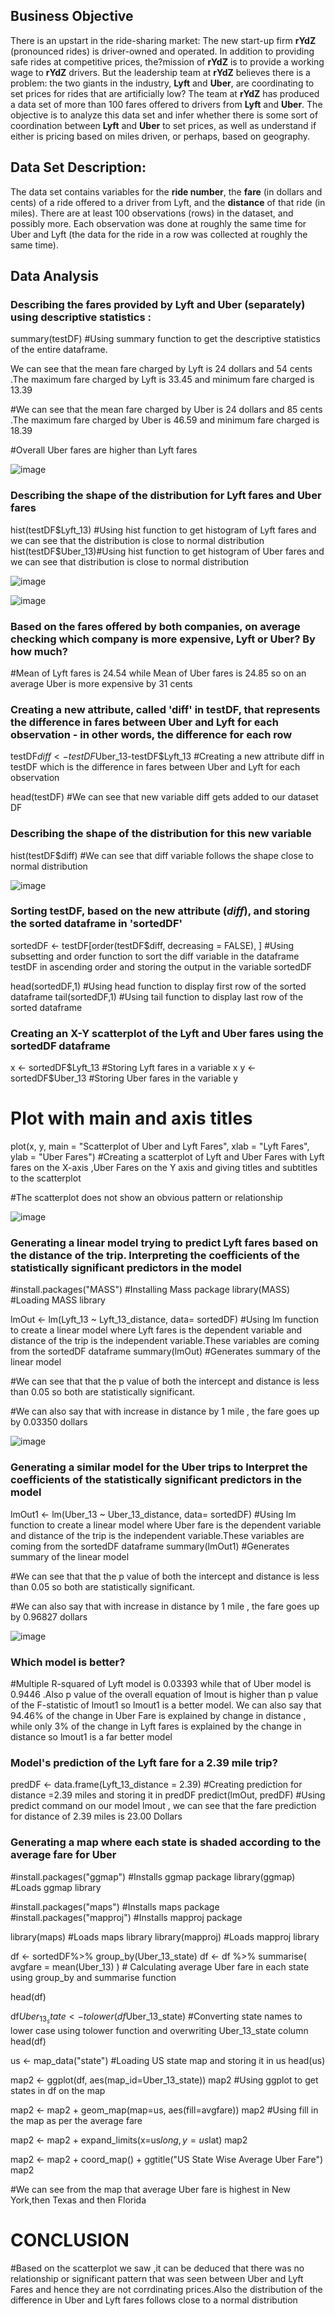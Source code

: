 ## Business Objective

There is an upstart in the ride-sharing market: The new start-up firm **rYdZ** (pronounced rides) is driver-owned and operated. In addition to providing safe rides at competitive prices, the?mission of **rYdZ** is to provide a working wage to **rYdZ** drivers. But the leadership team at **rYdZ** believes there is a problem: the two giants in the industry, **Lyft** and **Uber**, are coordinating to set prices for rides that are artificially low? The team at **rYdZ** has produced a data set of more than 100 fares offered to drivers from **Lyft** and **Uber**. The objective is  to analyze this data set and infer whether there is some sort of coordination between **Lyft** and **Uber** to set prices, as well as understand if either is pricing based on miles driven, or perhaps, based on geography.

## Data Set Description: 
The data set contains variables for the **ride number**, the **fare** (in dollars and cents) of a ride offered to a driver from Lyft, and the **distance** of that ride (in miles). There are at least 100 observations (rows) in the dataset, and possibly more. Each observation was done at roughly the same time for Uber and Lyft (the data for the ride in a row was collected at roughly the same time).

## Data Analysis


### Describing the fares provided by Lyft and Uber (separately) using descriptive statistics :

summary(testDF) #Using summary function to get the descriptive statistics of the entire dataframe.

We can see that the mean fare charged by Lyft is 24 dollars and 54 cents .The maximum fare charged by Lyft is 33.45 and minimum fare charged is 13.39

#We can see that the mean fare charged by Uber  is 24 dollars and 85 cents .The maximum fare charged by Uber  is 46.59 and minimum fare charged is 18.39

#Overall Uber fares are higher than Lyft fares

![image](https://user-images.githubusercontent.com/100436462/221264343-26d14d04-894c-49f4-acb6-dcd292155b90.png)


### Describing the shape of the distribution for Lyft fares and  Uber fares

hist(testDF$Lyft_13) #Using hist function to get histogram of Lyft fares and we can see that the distribution is close to normal distribution
hist(testDF$Uber_13)#Using hist function to get histogram of Uber fares and we can see that distribution is close to normal distribution

![image](https://user-images.githubusercontent.com/100436462/221264721-532b57a6-a5a9-4ddd-8137-b7dfda23823e.png)

![image](https://user-images.githubusercontent.com/100436462/221264873-a57a32db-6a95-4ffb-b05a-e54188d7e88c.png)




### Based on the fares offered by both companies, on average checking which  company is more expensive, Lyft or Uber? By how much? 

#Mean of Lyft  fares is 24.54  while  Mean of Uber fares is 24.85 so on an average Uber is more expensive by 31 cents


### Creating a new attribute, called 'diff' in testDF, that represents the difference in fares between Uber and Lyft for each observation - in other words, the difference for each row

testDF$diff <- testDF$Uber_13-testDF$Lyft_13 #Creating a new attribute diff in testDF which is the difference in fares between Uber and Lyft for each observation

head(testDF) #We can see that new variable diff gets added to our dataset DF


### Describing the shape of the distribution for this new variable

hist(testDF$diff) #We can see that diff variable follows the shape close to normal distribution

![image](https://user-images.githubusercontent.com/100436462/221265229-474c9523-60c4-4b40-8d6b-58076ee1b0a9.png)


### Sorting testDF, based on the new attribute (*diff*), and storing the sorted dataframe in 'sortedDF'

sortedDF <- testDF[order(testDF$diff, decreasing = FALSE), ]  #Using subsetting and order function to sort the diff variable in the dataframe testDF in ascending order and storing the output in the variable sortedDF

head(sortedDF,1) #Using head function to display first  row of the sorted dataframe
tail(sortedDF,1) #Using tail function to display last row of the sorted dataframe



### Creating an X-Y scatterplot of the Lyft and Uber fares using the sortedDF dataframe 

x <- sortedDF$Lyft_13 #Storing Lyft fares in a variable x
y <- sortedDF$Uber_13 #Storing Uber fares in the variable y
# Plot with main and axis titles

plot(x, y, main = "Scatterplot of Uber and Lyft Fares",
     xlab = "Lyft Fares", ylab = "Uber Fares") #Creating a scatterplot of Lyft and Uber Fares with Lyft fares on the X-axis ,Uber Fares on the Y axis and giving titles and subtitles to the scatterplot

#The scatterplot does not show an obvious pattern or relationship

![image](https://user-images.githubusercontent.com/100436462/221265667-88789496-2acf-4580-9526-87079e5fd41d.png)



### Generating a linear model trying to predict Lyft fares based on the distance of the trip. Interpreting the coefficients of the statistically significant predictors in the model

#install.packages("MASS") #Installing Mass package
library(MASS) #Loading MASS library

lmOut <- lm(Lyft_13 ~ Lyft_13_distance, data= sortedDF) #Using lm function to create a linear model where Lyft fares is the dependent variable and distance of the trip is the independent variable.These variables are coming from the sortedDF dataframe
summary(lmOut) #Generates summary of the linear model

#We can see that that the p value of both the intercept and distance is less than 0.05 so both are statistically significant.

#We can also say that with increase in distance by 1 mile , the fare goes up by 0.03350 dollars

![image](https://user-images.githubusercontent.com/100436462/221265773-a2e772d0-62d7-4d5c-b7d7-98e985d19c79.png)



### Generating a similar model for the Uber trips to Interpret the coefficients of the statistically significant predictors in the model

lmOut1 <- lm(Uber_13 ~ Uber_13_distance, data= sortedDF) #Using lm function to create a linear model where Uber fare is the dependent variable and distance of the trip is the independent variable.These variables are coming from the sortedDF dataframe
summary(lmOut1) #Generates summary of the linear model

#We can see that that the p value of both the intercept and distance is less than 0.05 so both are statistically significant.

#We can also say that with increase in distance by 1 mile , the fare goes up by 0.96827 dollars

![image](https://user-images.githubusercontent.com/100436462/221265874-3bebee21-6a23-4555-8734-4d7893598540.png)


### Which model is better?

#Multiple R-squared of Lyft model is   0.03393 while that of Uber model is 0.9446 .Also p value of the overall equation of lmout is higher than p value of the F-statistic of lmout1 so lmout1 is a better model. We can also say that 94.46% of the change in Uber Fare is explained by change in distance , while only 3% of the change in Lyft fares is explained by the change in distance so lmout1 is a far better model


### Model's prediction of the Lyft fare for a 2.39 mile trip? 

predDF <- data.frame(Lyft_13_distance = 2.39) #Creating prediction for distance =2.39 miles and storing it in predDF
predict(lmOut, predDF) #Using predict command on our model lmout , we can see that the fare prediction for distance of 2.39 miles is 23.00 Dollars


### Generating a map where each state is shaded according to the average fare for Uber

#install.packages("ggmap") #Installs ggmap package
library(ggmap) #Loads ggmap library

#install.packages("maps") #Installs maps package
#install.packages("mapproj") #Installs mapproj package

library(maps) #Loads maps library
library(mapproj) #Loads mapproj library

df <- sortedDF%>% group_by(Uber_13_state)
df <- df %>% summarise(
  avgfare = mean(Uber_13) 
) # Calculating average Uber fare in each state using group_by and summarise function

head(df)

df$Uber_13_state <- tolower(df$Uber_13_state) #Converting state names to lower case using tolower function and overwriting Uber_13_state column
head(df)

us <- map_data("state") #Loading US state map and storing it in us
head(us)

map2 <- ggplot(df, aes(map_id=Uber_13_state))
map2 #Using ggplot to get states in df on the map


map2 <- map2 + geom_map(map=us, aes(fill=avgfare))
map2 #Using fill in the map as per the average fare

map2 <- map2 + expand_limits(x=us$long, y=us$lat)
map2

map2 <- map2 + coord_map() + ggtitle("US State Wise Average Uber Fare")
map2

#We can see from the map that average Uber fare is highest in New York,then Texas and then Florida



# CONCLUSION

#Based on the scatterplot we saw ,it can be deduced that there was no relationship or significant pattern that was seen between Uber and Lyft Fares and hence they are not corrdinating prices.Also the distribution of the difference in Uber and Lyft fares follows close to a normal distribution 
